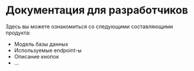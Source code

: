 # Документация для разработчиков

Здесь вы можете ознакомиться со следующими составляющими продукта:
* Модель базы данных
* Используемые endpoint-ы
* Описание кнопок
* ...